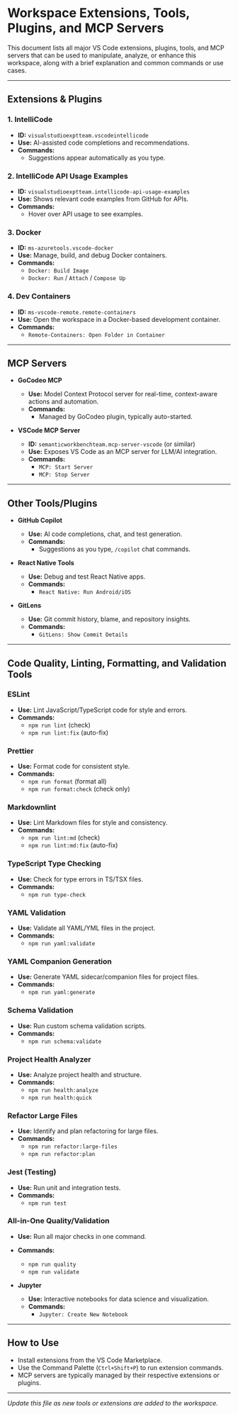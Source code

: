 # Workspace Extensions, Tools, Plugins, and MCP Servers

This document lists all major VS Code extensions, plugins, tools, and MCP servers that can be used to manipulate, analyze, or enhance this workspace, along with a brief explanation and common commands or use cases.

---

## Extensions & Plugins

### 1. IntelliCode

- **ID:** `visualstudioexptteam.vscodeintellicode`
- **Use:** AI-assisted code completions and recommendations.
- **Commands:**
  - Suggestions appear automatically as you type.

### 2. IntelliCode API Usage Examples

- **ID:** `visualstudioexptteam.intellicode-api-usage-examples`
- **Use:** Shows relevant code examples from GitHub for APIs.
- **Commands:**
  - Hover over API usage to see examples.

### 3. Docker

- **ID:** `ms-azuretools.vscode-docker`
- **Use:** Manage, build, and debug Docker containers.
- **Commands:**
  - `Docker: Build Image`
  - `Docker: Run` / `Attach` / `Compose Up`

### 4. Dev Containers

- **ID:** `ms-vscode-remote.remote-containers`
- **Use:** Open the workspace in a Docker-based development container.
- **Commands:**
  - `Remote-Containers: Open Folder in Container`

---

## MCP Servers

- **GoCodeo MCP**
  - **Use:** Model Context Protocol server for real-time, context-aware actions and automation.
  - **Commands:**
    - Managed by GoCodeo plugin, typically auto-started.

- **VSCode MCP Server**
  - **ID:** `semanticworkbenchteam.mcp-server-vscode` (or similar)
  - **Use:** Exposes VS Code as an MCP server for LLM/AI integration.
  - **Commands:**
    - `MCP: Start Server`
    - `MCP: Stop Server`

---

## Other Tools/Plugins

- **GitHub Copilot**
  - **Use:** AI code completions, chat, and test generation.
  - **Commands:**
    - Suggestions as you type, `/copilot` chat commands.

- **React Native Tools**
  - **Use:** Debug and test React Native apps.
  - **Commands:**
    - `React Native: Run Android/iOS`

- **GitLens**
  - **Use:** Git commit history, blame, and repository insights.
  - **Commands:**
    - `GitLens: Show Commit Details`

---

## Code Quality, Linting, Formatting, and Validation Tools

### ESLint

- **Use:** Lint JavaScript/TypeScript code for style and errors.
- **Commands:**
  - `npm run lint` (check)
  - `npm run lint:fix` (auto-fix)

### Prettier

- **Use:** Format code for consistent style.
- **Commands:**
  - `npm run format` (format all)
  - `npm run format:check` (check only)

### Markdownlint

- **Use:** Lint Markdown files for style and consistency.
- **Commands:**
  - `npm run lint:md` (check)
  - `npm run lint:md:fix` (auto-fix)

### TypeScript Type Checking

- **Use:** Check for type errors in TS/TSX files.
- **Commands:**
  - `npm run type-check`

### YAML Validation

- **Use:** Validate all YAML/YML files in the project.
- **Commands:**
  - `npm run yaml:validate`

### YAML Companion Generation

- **Use:** Generate YAML sidecar/companion files for project files.
- **Commands:**
  - `npm run yaml:generate`

### Schema Validation

- **Use:** Run custom schema validation scripts.
- **Commands:**
  - `npm run schema:validate`

### Project Health Analyzer

- **Use:** Analyze project health and structure.
- **Commands:**
  - `npm run health:analyze`
  - `npm run health:quick`

### Refactor Large Files

- **Use:** Identify and plan refactoring for large files.
- **Commands:**
  - `npm run refactor:large-files`
  - `npm run refactor:plan`

### Jest (Testing)

- **Use:** Run unit and integration tests.
- **Commands:**
  - `npm run test`

### All-in-One Quality/Validation

- **Use:** Run all major checks in one command.
- **Commands:**
  - `npm run quality`
  - `npm run validate`

- **Jupyter**
  - **Use:** Interactive notebooks for data science and visualization.
  - **Commands:**
    - `Jupyter: Create New Notebook`

---

## How to Use

- Install extensions from the VS Code Marketplace.
- Use the Command Palette (`Ctrl+Shift+P`) to run extension commands.
- MCP servers are typically managed by their respective extensions or plugins.

---

_Update this file as new tools or extensions are added to the workspace._
